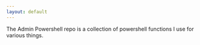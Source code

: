 ```yaml
---
layout: default
---
```


The Admin Powershell repo is a collection of powershell functions I use for various things. 
